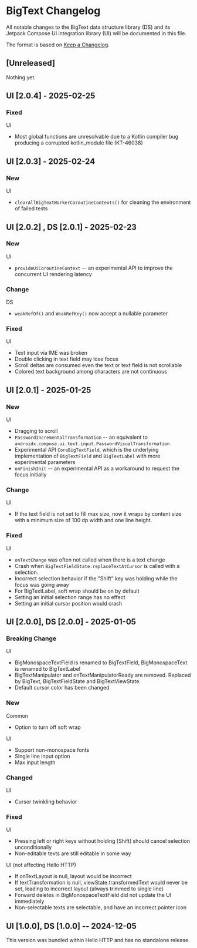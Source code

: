 # BigText Changelog

All notable changes to the BigText data structure library (DS) and its Jetpack Compose UI integration library (UI) will be documented in this file.

The format is based on [Keep a Changelog](https://keepachangelog.com/en/1.1.0/).

## [Unreleased]

Nothing yet.


## UI [2.0.4] - 2025-02-25

### Fixed
UI
- Most global functions are unresolvable due to a Kotlin compiler bug producing a corrupted kotlin_module file (KT-46038)


## UI [2.0.3] - 2025-02-24

### New
UI
- `clearAllBigTextWorkerCoroutineContexts()` for cleaning the environment of failed tests


## UI [2.0.2] , DS [2.0.1] - 2025-02-23

### New
UI
- `provideUiCoroutineContext` -- an experimental API to improve the concurrent UI rendering latency

### Change
DS
- `weakRefOf()` and `WeakRefKey()` now accept a nullable parameter

### Fixed
UI
- Text input via IME was broken
- Double clicking in text field may lose focus
- Scroll deltas are consumed even the text or text field is not scrollable
- Colored text background among characters are not continuous


## UI [2.0.1] - 2025-01-25

### New
UI
- Dragging to scroll
- `PasswordIncrementalTransformation` -- an equivalent to `androidx.compose.ui.text.input.PasswordVisualTransformation`
- Experimental API `CoreBigTextField`, which is the underlying implementation of `BigTextField` and `BigTextLabel` with more experimental parameters
- `onFinishInit` -- an experimental API as a workaround to request the focus initially

### Change
UI
- If the text field is not set to fill max size, now it wraps by content size with a minimum size of 100 dp width and one line height.

### Fixed
UI
- `onTextChange` was often not called when there is a text change
- Crash when `BigTextFieldState.replaceTextAtCursor` is called with a selection.
- Incorrect selection behavior if the "Shift" key was holding while the focus was going away
- For BigTextLabel, soft wrap should be on by default
- Setting an initial selection range has no effect
- Setting an initial cursor position would crash

## UI [2.0.0], DS [2.0.0] - 2025-01-05

### Breaking Change
UI
- BigMonospaceTextField is renamed to BigTextField, BigMonospaceText is renamed to BigTextLabel 
- BigTextManipulator and onTextManipulatorReady are removed. Replaced by BigText, BigTextFieldState and BigTextViewState.
- Default cursor color has been changed

### New
Common
- Option to turn off soft wrap

UI
- Support non-monospace fonts
- Single line input option
- Max input length

### Changed
UI
- Cursor twinkling behavior

### Fixed
UI
- Pressing left or right keys without holding [Shift] should cancel selection unconditionally
- Non-editable texts are still editable in some way

UI (not affecting Hello HTTP)
- If onTextLayout is null, layout would be incorrect
- If textTransformation is null, viewState.transformedText would never be set, leading to incorrect layout (always trimmed to single line)
- Forward deletes in BigMonospaceTextField did not update the UI immediately
- Non-selectable texts are selectable, and have an incorrect pointer icon


## UI [1.0.0], DS [1.0.0] -- 2024-12-05

This version was bundled within Hello HTTP and has no standalone release.
